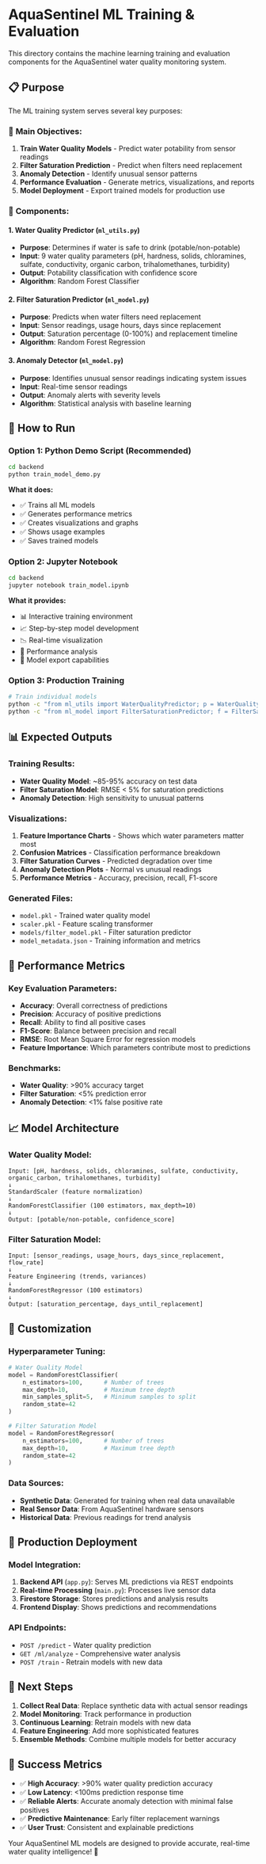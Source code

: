 # AquaSentinel ML Training & Evaluation

This directory contains the machine learning training and evaluation components for the AquaSentinel water quality monitoring system.

## 📋 **Purpose**

The ML training system serves several key purposes:

### 🎯 **Main Objectives:**
1. **Train Water Quality Models** - Predict water potability from sensor readings
2. **Filter Saturation Prediction** - Predict when filters need replacement
3. **Anomaly Detection** - Identify unusual sensor patterns
4. **Performance Evaluation** - Generate metrics, visualizations, and reports
5. **Model Deployment** - Export trained models for production use

### 🔧 **Components:**

#### 1. **Water Quality Predictor** (`ml_utils.py`)
- **Purpose**: Determines if water is safe to drink (potable/non-potable)
- **Input**: 9 water quality parameters (pH, hardness, solids, chloramines, sulfate, conductivity, organic carbon, trihalomethanes, turbidity)
- **Output**: Potability classification with confidence score
- **Algorithm**: Random Forest Classifier

#### 2. **Filter Saturation Predictor** (`ml_model.py`)
- **Purpose**: Predicts when water filters need replacement
- **Input**: Sensor readings, usage hours, days since replacement
- **Output**: Saturation percentage (0-100%) and replacement timeline
- **Algorithm**: Random Forest Regression

#### 3. **Anomaly Detector** (`ml_model.py`)
- **Purpose**: Identifies unusual sensor readings indicating system issues
- **Input**: Real-time sensor readings
- **Output**: Anomaly alerts with severity levels
- **Algorithm**: Statistical analysis with baseline learning

## 🚀 **How to Run**

### **Option 1: Python Demo Script (Recommended)**
```bash
cd backend
python train_model_demo.py
```

**What it does:**
- ✅ Trains all ML models
- ✅ Generates performance metrics
- ✅ Creates visualizations and graphs
- ✅ Shows usage examples
- ✅ Saves trained models

### **Option 2: Jupyter Notebook**
```bash
cd backend
jupyter notebook train_model.ipynb
```

**What it provides:**
- 📊 Interactive training environment
- 📈 Step-by-step model development
- 📉 Real-time visualization
- 🎯 Performance analysis
- 💾 Model export capabilities

### **Option 3: Production Training**
```bash
# Train individual models
python -c "from ml_utils import WaterQualityPredictor; p = WaterQualityPredictor(); p.train_model(p.generate_synthetic_data())"
python -c "from ml_model import FilterSaturationPredictor; f = FilterSaturationPredictor(); f.train_model()"
```

## 📊 **Expected Outputs**

### **Training Results:**
- **Water Quality Model**: ~85-95% accuracy on test data
- **Filter Saturation Model**: RMSE < 5% for saturation predictions
- **Anomaly Detection**: High sensitivity to unusual patterns

### **Visualizations:**
1. **Feature Importance Charts** - Shows which water parameters matter most
2. **Confusion Matrices** - Classification performance breakdown
3. **Filter Saturation Curves** - Predicted degradation over time
4. **Anomaly Detection Plots** - Normal vs unusual readings
5. **Performance Metrics** - Accuracy, precision, recall, F1-score

### **Generated Files:**
- `model.pkl` - Trained water quality model
- `scaler.pkl` - Feature scaling transformer
- `models/filter_model.pkl` - Filter saturation predictor
- `model_metadata.json` - Training information and metrics

## 🎯 **Performance Metrics**

### **Key Evaluation Parameters:**
- **Accuracy**: Overall correctness of predictions
- **Precision**: Accuracy of positive predictions
- **Recall**: Ability to find all positive cases
- **F1-Score**: Balance between precision and recall
- **RMSE**: Root Mean Square Error for regression models
- **Feature Importance**: Which parameters contribute most to predictions

### **Benchmarks:**
- **Water Quality**: >90% accuracy target
- **Filter Saturation**: <5% prediction error
- **Anomaly Detection**: <1% false positive rate

## 📈 **Model Architecture**

### **Water Quality Model:**
```
Input: [pH, hardness, solids, chloramines, sulfate, conductivity, organic_carbon, trihalomethanes, turbidity]
↓
StandardScaler (feature normalization)
↓
RandomForestClassifier (100 estimators, max_depth=10)
↓
Output: [potable/non-potable, confidence_score]
```

### **Filter Saturation Model:**
```
Input: [sensor_readings, usage_hours, days_since_replacement, flow_rate]
↓
Feature Engineering (trends, variances)
↓
RandomForestRegressor (100 estimators)
↓
Output: [saturation_percentage, days_until_replacement]
```

## 🔧 **Customization**

### **Hyperparameter Tuning:**
```python
# Water Quality Model
model = RandomForestClassifier(
    n_estimators=100,      # Number of trees
    max_depth=10,          # Maximum tree depth
    min_samples_split=5,   # Minimum samples to split
    random_state=42
)

# Filter Saturation Model
model = RandomForestRegressor(
    n_estimators=100,      # Number of trees
    max_depth=10,          # Maximum tree depth
    random_state=42
)
```

### **Data Sources:**
- **Synthetic Data**: Generated for training when real data unavailable
- **Real Sensor Data**: From AquaSentinel hardware sensors
- **Historical Data**: Previous readings for trend analysis

## 🚀 **Production Deployment**

### **Model Integration:**
1. **Backend API** (`app.py`): Serves ML predictions via REST endpoints
2. **Real-time Processing** (`main.py`): Processes live sensor data
3. **Firestore Storage**: Stores predictions and analysis results
4. **Frontend Display**: Shows predictions and recommendations

### **API Endpoints:**
- `POST /predict` - Water quality prediction
- `GET /ml/analyze` - Comprehensive water analysis
- `POST /train` - Retrain models with new data

## 📝 **Next Steps**

1. **Collect Real Data**: Replace synthetic data with actual sensor readings
2. **Model Monitoring**: Track performance in production
3. **Continuous Learning**: Retrain models with new data
4. **Feature Engineering**: Add more sophisticated features
5. **Ensemble Methods**: Combine multiple models for better accuracy

## 🎉 **Success Metrics**

- ✅ **High Accuracy**: >90% water quality prediction accuracy
- ✅ **Low Latency**: <100ms prediction response time
- ✅ **Reliable Alerts**: Accurate anomaly detection with minimal false positives
- ✅ **Predictive Maintenance**: Early filter replacement warnings
- ✅ **User Trust**: Consistent and explainable predictions

Your AquaSentinel ML models are designed to provide accurate, real-time water quality intelligence! 🚀 